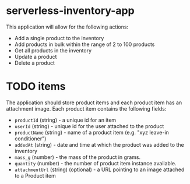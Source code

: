 # serverless-inventory-app

This application will allow for the following actions: 

* Add a single product to the inventory
* Add products in bulk within the range of 2 to 100 products 
* Get all products in the inventory
* Update a product 
* Delete a product 

# TODO items

The application should store product items and each product item has an attachment image. Each product item contains the following fields:

* `productId` (string) - a unique id for an item
* `userId` (string) - unique id for the user attached to the product
* `productName` (string) - name of a product item (e.g. "xyz leave-in conditioner")
* `addedAt` (string) - date and time at which the product was added to the inventory
* `mass_g` (number) - the mass of the product in grams.
* `quantity` (number) - the number of product item instance available.
* `attachmentUrl` (string) (optional) - a URL pointing to an image attached to a Product item


